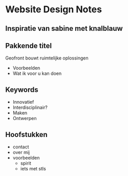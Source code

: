 # Website Design Notes

## Inspiratie van sabine met knalblauw

## Pakkende titel
Geofront bouwt ruimtelijke oplossingen

- Voorbeelden
- Wat ik voor u kan doen 

## Keywords
- Innovatief
- Interdisciplinair?
- Maken
- Ontwerpen 

## Hoofstukken
- contact
- over mij
- voorbeelden
  - spirit
  - iets met stls 

## 

